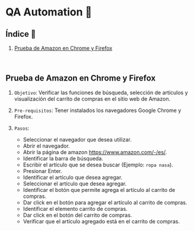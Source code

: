 # QA Automation 🤖

## Índice  📰
1. [Prueba de Amazon en Chrome y Firefox](#Prueba-de-Amazon-en-Chrome-y-Firefox)
<br />

## Prueba de Amazon en Chrome y Firefox
1. ```Objetivo```: Verificar las funciones de búsqueda, selección de artículos y visualización del carrito de compras en el sitio web de Amazon.

2. ```Pre-requisitos```: Tener instalados los navegadores Google Chrome y Firefox.
  
3. ```Pasos```:
   * Seleccionar el navegador que desea utilizar.
   * Abrir el navegador.
   * Abrir la página de amazon https://www.amazon.com/-/es/.
   * Identificar la barra de búsqueda.
   * Escribir el artículo que se desea buscar (Ejemplo: ```ropa nasa```).
   * Presionar Enter.
   * Identificar el artículo que desea agregar.
   * Seleccionar el artículo que desea agregar.
   * Identificar el botón que permite agrega el artículo al carrito de compras.
   * Dar click en el botón para agregar el artículo al carrito de compras.
   * Identificar el elemento carrito de compras.
   * Dar click en el botón del carrito de compras.
   * Verificar que el artículo agregado está en el carrito de compras.
